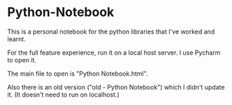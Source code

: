 # Python-Notebook
This is a personal notebook for the python libraries that I've worked and learnt.

For the full feature experience, run it on a local host server. I use Pycharm to open it.

The main file to open is "Python Notebook.html".

Also there is an old version ("old - Python Notebook") which I didn't update it. (It doesn't need to run on localhost.)
